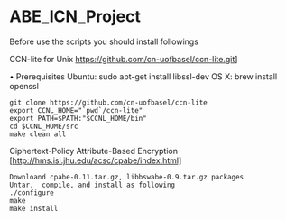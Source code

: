 # ABE_ICN_Project

Before use the scripts you should install followings


CCN-lite for Unix
https://github.com/cn-uofbasel/ccn-lite.git]

•	Prerequisites
Ubuntu: sudo apt-get install libssl-dev
OS X: brew install openssl

    git clone https://github.com/cn-uofbasel/ccn-lite
    export CCNL_HOME="`pwd`/ccn-lite"
    export PATH=$PATH:"$CCNL_HOME/bin"
    cd $CCNL_HOME/src
    make clean all


Ciphertext-Policy Attribute-Based Encryption
[http://hms.isi.jhu.edu/acsc/cpabe/index.html]

	Downloand cpabe-0.11.tar.gz, libbswabe-0.9.tar.gz packages 
	Untar,  compile, and install as following
    ./configure
    make
    make install

